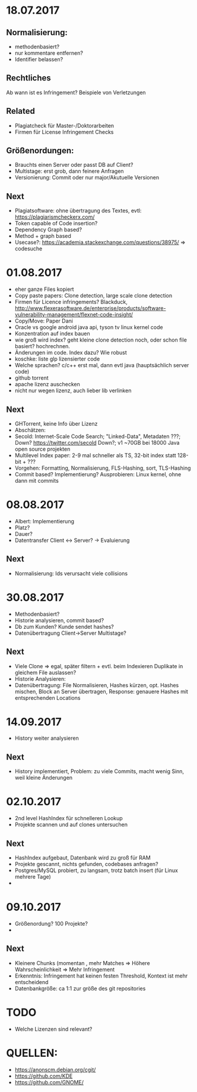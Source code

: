 # 18.07.2017
## Normalisierung:
* methodenbasiert?
* nur kommentare entfernen?
* Identifier belassen?

## Rechtliches
Ab wann ist es Infringement? Beispiele von Verletzungen

## Related
* Plagiatcheck für Master-/Doktorarbeiten
* Firmen für License Infringement Checks

## Größenordungen:
* Brauchts einen Server oder passt DB auf Client? 
* Multistage: erst grob, dann feinere Anfragen
* Versionierung: Commit oder nur major/Akutuelle Versionen

## Next
* Plagiatsoftware: ohne übertragung des Textes, evtl: https://plagiarismcheckerx.com/
* Token capable of Code insertion?
* Dependency Graph based?
* Method + graph based
* Usecase?: https://academia.stackexchange.com/questions/38975/ => codesuche

# 01.08.2017
* eher ganze Files kopiert
* Copy paste papers: Clone detection, large scale clone detection
* Firmen für Licence infringements? Blackduck, http://www.flexerasoftware.de/enterprise/products/software-vulnerability-management/flexnet-code-insight/
* Copy/Move: Paper Dani
* Oracle vs google android java api, tyson tv linux kernel code
* Konzentration auf index bauen
* wie groß wird index? geht kleine clone detection noch, oder schon file basiert? hochrechnen.
* Änderungen im code. Index dazu? Wie robust
* koschke: liste glp lizensierter code
* Welche sprachen? c/c++ erst mal, dann evtl java (hauptsächlich server code)
* github torrent
* apache lizenz auschecken
* nicht nur wegen lizenz, auch lieber lib verlinken

## Next
* GHTorrent, keine Info über Lizenz
* Abschätzen:
* Secold: Internet-Scale Code Search; "Linked-Data", Metadaten ???; Down? https://twitter.com/secold Down?; v1 ~70GB bei 18000 Java open source projekten
* Multilevel Index paper: 2-9 mal schneller als TS, 32-bit index statt 128-bit + ???
* Vorgehen: Formatting, Normalisierung, FLS-Hashing, sort, TLS-Hashing 
* Commit based? Implementierung? Ausprobieren: Linux kernel, ohne dann mit commits

# 08.08.2017
* Albert: Implementierung
* Platz?
* Dauer?
* Datentransfer Client <-> Server? -> Evaluierung

## Next
* Normalisierung: Ids verursacht viele collisions

# 30.08.2017
* Methodenbasiert?
* Historie analysieren, commit based?
* Db zum Kunden? Kunde sendet hashes?
* Datenübertragung Client->Server Multistage?

## Next
* Viele Clone => egal, später filtern + evtl. beim Indexieren Duplikate in gleichem File auslassen?
* Historie Analysieren: 
* Datenübertragung: File Normalisieren, Hashes kürzen, opt. Hashes mischen, Block an Server übertragen, Response: genauere Hashes mit entsprechenden Locations

# 14.09.2017
* History weiter analysieren

## Next
* History implementiert, Problem: zu viele Commits, macht wenig Sinn, weil kleine Änderungen 

# 02.10.2017
* 2nd level HashIndex für schnelleren Lookup
* Projekte scannen und auf clones untersuchen

## Next
* HashIndex aufgebaut, Datenbank wird zu groß für RAM
* Projekte gescannt, nichts gefunden, codebases anfragen?
* Postgres/MySQL probiert, zu langsam, trotz batch insert (für Linux mehrere Tage)
* 

# 09.10.2017
* Größenordung? 100 Projekte?
* 
 ## Next
* Kleinere Chunks (momentan , mehr Matches => Höhere Wahrscheinlichkeit => Mehr Infringement
* Erkenntnis: Infringement hat keinen festen Threshold, Kontext ist mehr entscheidend
* Datenbankgröße: ca 1:1 zur größe des git repositories

# TODO
* Welche Lizenzen sind relevant?

# QUELLEN:
* https://anonscm.debian.org/cgit/
* https://github.com/KDE
* https://github.com/GNOME/

